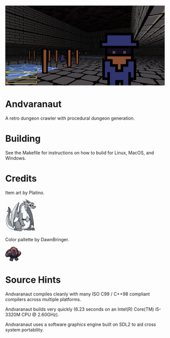 ![](art/scn/2018-02-17-143059_600x300_scrot.png)

# Andvaranaut
A retro dungeon crawler with procedural dungeon generation.

# Building

See the Makefile for instructions on how to bulid for Linux, MacOS, and Windows.

# Credits

Item art by Platino.

![](art/scn/platino.png)

Color pallette by DawnBringer.

![](art/scn/bigfoot_v3.png)

# Source Hints
Andvaranaut compiles cleanly with many ISO C99 / C++98 compliant compilers across multiple platforms.

Andvaranaut builds very quickly (6.23 seconds on an Intel(R) Core(TM) i5-3320M CPU @ 2.60GHz).

Andvaranaut uses a software graphics engine built on SDL2 to aid cross system portability.
